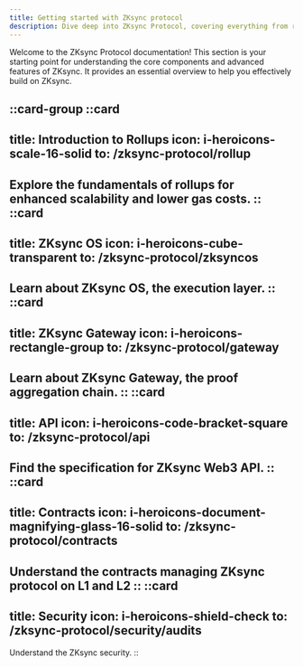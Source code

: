 ```yaml
---
title: Getting started with ZKsync protocol
description: Dive deep into ZKsync Protocol, covering everything from rollups to system contracts and fee structures.
---
```


Welcome to the ZKsync Protocol documentation! This section is your starting point for understanding the core
components and advanced features of ZKsync. It provides an essential overview to help you effectively build
on ZKsync.

::card-group
  ::card
  ---
  title: Introduction to Rollups
  icon: i-heroicons-scale-16-solid
  to: /zksync-protocol/rollup
  ---
  Explore the fundamentals of rollups for enhanced scalability and lower gas costs.
  ::
  ::card
  ---
  title: ZKsync OS
  icon: i-heroicons-cube-transparent
  to: /zksync-protocol/zksyncos
  ---
  Learn about ZKsync OS, the execution layer.
  ::
  ::card
  ---
  title: ZKsync Gateway
  icon: i-heroicons-rectangle-group
  to: /zksync-protocol/gateway
  ---
  Learn about ZKsync Gateway, the proof aggregation chain.
  ::
  ::card
  ---
  title: API
  icon: i-heroicons-code-bracket-square
  to: /zksync-protocol/api
  ---
  Find the specification for ZKsync Web3 API.
  ::
  ::card
  ---
  title: Contracts
  icon: i-heroicons-document-magnifying-glass-16-solid
  to: /zksync-protocol/contracts
  ---
  Understand the contracts managing ZKsync protocol on L1 and L2
  ::
  ::card
  ---
  title: Security
  icon: i-heroicons-shield-check
  to: /zksync-protocol/security/audits
  ---
  Understand the ZKsync security.
  ::
